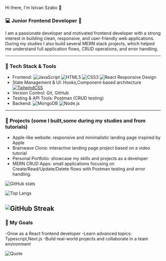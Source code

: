 Hi there, I'm Istvan Szabo 👋

### 💻 Junior Frontend Developer 🎨

I am a passionate developer and motivated frontend developer with a strong interest in building clean, responsive, and user-friendly web applications.
During my studies I also build several MERN stack projects, which helped me understand full application flows, CRUD operations, and error handling.

----

###  🚀 Tech Stack & Tools 

- Frontend: ![JavaScript](https://img.shields.io/badge/JavaScript-F7DF1E?style=for-the-badge&logo=javascript&logoColor=black) ![HTML5](https://img.shields.io/badge/HTML5-E34F26?style=for-the-badge&logo=html5&logoColor=white) ![CSS3](https://img.shields.io/badge/CSS3-1572B6?style=for-the-badge&logo=css3&logoColor=white) ![React](https://img.shields.io/badge/React-20232A?style=for-the-badge&logo=react&logoColor=61DAFB) Responsive Design   
- State Management & UI: Hooks,Component-based architecture [![TailwindCSS](https://img.shields.io/badge/TailwindCSS-38B2AC?style=for-the-badge&logo=tailwind-css&logoColor=white)](https://tailwindcss.com/)
- Version Control: Git, GitHub
- Testing & API Tools: Postman (CRUD testing)
- Backend: ![MongoDB](https://img.shields.io/badge/MongoDB-4EA94B?style=for-the-badge&logo=mongodb&logoColor=white) ![Node.js](https://img.shields.io/badge/Node.js-43853D?style=for-the-badge&logo=node.js&logoColor=white)

-----

### 📂 Projects (some I built,some during my studies and from tutorials)

- Apple-like website: responsive and minimalistic landing page inspired by Apple
- Brainwave Clone: interactive landing page project based on a video tutorial
- Personal Portfolio: showcase my skills and projects as a developer
- MERN CRUD Apps: small applications focusing on Create/Read/Update/Delete flows with Postman testing and error handling.

![GitHub stats](https://github-readme-stats.vercel.app/api?username=szkajvolker&show_icons=true&theme=radical)  

![Top Langs](https://github-readme-stats.vercel.app/api/top-langs/?username=szkajvolker&layout=compact&theme=radical)

![GitHub Streak](https://github-readme-streak-stats.herokuapp.com/?user=szkajvolker&theme=dark&hide_border=true)
----

### 🎯 My Goals

-Grow as a React frontend developer
-Learn advanced topics: Typescript,Next.js
-Build real-world projects and collaborate in a team environment

![Quote](https://quotes-github-readme.vercel.app/api?type=horizontal&theme=radical)
